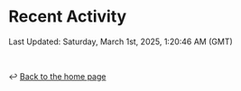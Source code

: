 # Recent Activity

<!--RECENT_ACTIVITY:start-->
<!--RECENT_ACTIVITY:end-->

<!--RECENT_ACTIVITY:last_update-->
Last Updated: Saturday, March 1st, 2025, 1:20:46 AM (GMT)
<!--RECENT_ACTIVITY:last_update_end-->

<br>

↩️ [Back to the home page](/README.md)
